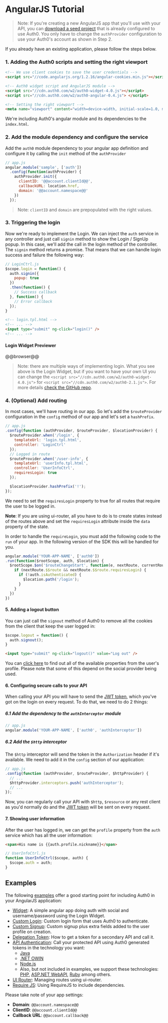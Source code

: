 # AngularJS Tutorial

> Note: If you're creating a new AngularJS app that you'll use with your API, you can [download a seed project](https://github.com/auth0/auth0-angular-api-sample/archive/gh-pages.zip) that is already configured to use Auth0. You only have to change the `authProvider` configuration to use your Auth0's account as shown in Step 2.

If you already have an existing application, please follow the steps below.

### 1. Adding the Auth0 scripts and setting the right viewport

```html
<!-- We use client cookies to save the user credentials -->
<script src="//code.angularjs.org/1.2.16/angular-cookies.min.js"></script>

<!-- Auth0 widget script and AngularJS module -->
<script src="//cdn.auth0.com/w2/auth0-widget-4.0.js"></script>
<script src="//cdn.auth0.com/w2/auth0-angular-0.4.js"> </script>

<!-- Setting the right viewport -->
<meta name="viewport" content="width=device-width, initial-scale=1.0, maximum-scale=1.0, user-scalable=no" />
```

We're including Auth0's angular module and its dependencies to the `index.html`.

### 2. Add the module dependency and configure the service

Add the `auth0` module dependency to your angular app definition and configure it by calling the `init` method of the `authProvider`

```js
// app.js
angular.module('sample', ['auth'])
  .config(function(authProvider) {
    authProvider.init({
      clientID: '@@account.clientId@@',
      callbackURL: location.href,
      domain: '@@account.namespace@@'
    })
  });
```

> Note: `clientID` and `domain` are prepopulated with the right values.


### 3. Triggering the login

Now we're ready to implement the Login. We can inject the `auth` service in any controller and just call `signin` method to show the Login / SignUp popup. In this case, we'll add the call in the login method of the controller. The `signin` method returns a promise. That means that we can handle login success and failure the following way:

```js
// LoginCtrl.js
$scope.login = function() {
  auth.signin({
    popup: true
  })
  .then(function() {
    // Success callback
  }, function() {
    // Error callback
  });
}
```

```html
<!-- login.tpl.html -->
<!-- ... -->
<input type="submit" ng-click="login()" />
<!-- ... -->
```

#### Login Widget Previewer

@@browser@@

> Note: there are multiple ways of implementing login. What you see above is the Login Widget, but if you want to have your own UI you can change the `<script src="//cdn.auth0.com/w2/auth0-widget-4.0.js">` for `<script src="//cdn.auth0.com/w2/auth0-2.1.js">`. For more details [check the GitHub repo](https://github.com/auth0/auth0-angular#with-your-own-ui).

### 4. (Optional) Add routing

In most cases, we'll have routing in our app. So let's add the `$routeProvider` configuration in the `config` method of our app and let's set a `hashPrefix`.

```js
// app.js
.config(function (authProvider, $routeProvider, $locationProvider) {
  $routeProvider.when('/login', {
    templateUrl: 'login.tpl.html',
    controller: 'LoginCtrl'
  });
  // Logged in route
  $routeProvider.when('/user-info', {
    templateUrl: 'userInfo.tpl.html',
    controller: 'UserInfoCtrl',
    requiresLogin: true
  });

  $locationProvider.hashPrefix('!');
});
```

We need to set the `requiresLogin` property to true for all routes that require the user to be logged in.

__Note__: If you are using ui-router, all you have to do is to create states instead of the routes above and set the `requiresLogin` attribute inside the `data` property of the state.

In order to handle the `requireLogin`, you must add the following code to the `run` of your app. In the following version of the SDK this will be handled for you.

```js
angular.module('YOUR-APP-NAME', ['auth0'])
.run(function($rootScope, auth, $location) {
  $rootScope.$on('$routeChangeStart', function(e, nextRoute, currentRoute) {
    if (nextRoute.$$route && nextRoute.$$route.requiresLogin) {
      if (!auth.isAuthenticated) {
        $location.path('/login');
      }
    }
  })
})
```

#### 5. Adding a logout button

You can just call the `signout` method of Auth0 to remove all the cookies from the client that keep the user logged in:

```js
$scope.logout = function() {
  auth.signout();
}
```

```html
<input type="submit" ng-click="logout()" value="Log out" />
```

You can [click here](https://docs.auth0.com/user-profile) to find out all of the available properties from the user's profile. Please note that some of this depend on the social provider being used.

#### 6. Configuring secure calls to your API

When calling your API you will have to send the [JWT token](https://docs.auth0.com/jwt), which you've got on the login on every request. To do that, we need to do 2 things:

##### 6.1 Add the dependency to the `authInterceptor` module

```js
// app.js
angular.module('YOUR-APP-NAME', ['auth0', 'authInterceptor'])
```

##### 6.2 Add the `$http` interceptor

The `$http` interceptor will send the token in the `Authorization` header if it's available. We need to add it in the `config` section of our application:


```js
// app.js
.config(function (authProvider, $routeProvider, $httpProvider) {
  // ...
  $httpProvider.interceptors.push('authInterceptor');
  // ...
});
```

Now, you can regularly call your API with `$http`, `$resource` or any rest client as you'd normally do and the [JWT token](https://docs.auth0.com/jwt) will be sent on every request.

#### 7. Showing user information

After the user has logged in, we can get the `profile` property from the `auth` service which has all the user information:

```html
<span>His name is {{auth.profile.nickname}}</span>
```

```js
// UserInfoCtrl.js
function UserInfoCtrl($scope, auth) {
  $scope.auth = auth;
}
```

## Examples

The following [examples](https://github.com/auth0/auth0-angular/tree/master/examples) offer a good starting point for including Auth0 in your AngularJS application:

 * [Widget](https://github.com/auth0/auth0-angular/tree/master/examples/widget): A simple angular app doing auth with social and username/password using the Login Widget.
 * [Custom Login](https://github.com/auth0/auth0-angular/tree/master/examples/custom-login): Custom login form that uses Auth0 to authenticate.
 * [Custom Signup](https://github.com/auth0/auth0-angular/tree/master/examples/custom-signup): Custom signup plus extra fields added to the user profile on creation.
 * [Delegation Token](https://github.com/auth0/auth0-angular/tree/master/examples/delegation-token): How to get a token for a secondary API and call it.
 * [API Authentication](https://github.com/auth0/auth0-angular/tree/master/examples/api-authentication): Call your protected API using Auth0 generated tokens in the technology you want:
    * [Java](https://github.com/auth0/auth0-angular/tree/master/examples/api-authentication/java)
    * [.NET OWIN](https://github.com/auth0/auth0-angular/tree/master/examples/api-authentication/aspnet-owin)
    * [Node.js](https://github.com/auth0/auth0-angular/tree/master/examples/api-authentication/nodejs)
    * Also, but not included in examples, we support these technologies: [PHP](phpapi-tutorial), [ASP.NET WebAPI](aspnetwebapi-tutorial), [Ruby](rubyapi-tutorial) among others.
 * [UI Router](https://github.com/auth0/auth0-angular/tree/master/examples/ui-router): Managing routes using ui-router.
 * [Require JS](https://github.com/auth0/auth0-angular/tree/master/examples/requirejs): Using RequireJS to include dependencies.

Please take note of your app settings:

* __Domain__: `@@account.namespace@@`
* __ClientID__: `@@account.clientId@@`
* __Callback URL__: `@@account.callback@@`

